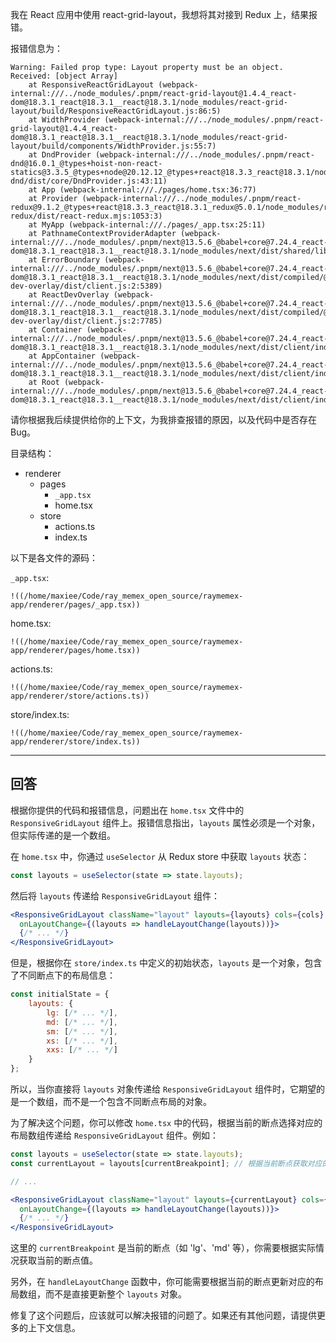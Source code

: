 我在 React 应用中使用 react-grid-layout，我想将其对接到 Redux 上，结果报错。

报错信息为：

```
Warning: Failed prop type: Layout property must be an object. Received: [object Array]
    at ResponsiveReactGridLayout (webpack-internal:///../node_modules/.pnpm/react-grid-layout@1.4.4_react-dom@18.3.1_react@18.3.1__react@18.3.1/node_modules/react-grid-layout/build/ResponsiveReactGridLayout.js:86:5)
    at WidthProvider (webpack-internal:///../node_modules/.pnpm/react-grid-layout@1.4.4_react-dom@18.3.1_react@18.3.1__react@18.3.1/node_modules/react-grid-layout/build/components/WidthProvider.js:55:7)
    at DndProvider (webpack-internal:///../node_modules/.pnpm/react-dnd@16.0.1_@types+hoist-non-react-statics@3.3.5_@types+node@20.12.12_@types+react@18.3.3_react@18.3.1/node_modules/react-dnd/dist/core/DndProvider.js:43:11)
    at App (webpack-internal:///./pages/home.tsx:36:77)
    at Provider (webpack-internal:///../node_modules/.pnpm/react-redux@9.1.2_@types+react@18.3.3_react@18.3.1_redux@5.0.1/node_modules/react-redux/dist/react-redux.mjs:1053:3)
    at MyApp (webpack-internal:///./pages/_app.tsx:25:11)
    at PathnameContextProviderAdapter (webpack-internal:///../node_modules/.pnpm/next@13.5.6_@babel+core@7.24.4_react-dom@18.3.1_react@18.3.1__react@18.3.1/node_modules/next/dist/shared/lib/router/adapters.js:79:11)
    at ErrorBoundary (webpack-internal:///../node_modules/.pnpm/next@13.5.6_@babel+core@7.24.4_react-dom@18.3.1_react@18.3.1__react@18.3.1/node_modules/next/dist/compiled/@next/react-dev-overlay/dist/client.js:2:5389)
    at ReactDevOverlay (webpack-internal:///../node_modules/.pnpm/next@13.5.6_@babel+core@7.24.4_react-dom@18.3.1_react@18.3.1__react@18.3.1/node_modules/next/dist/compiled/@next/react-dev-overlay/dist/client.js:2:7785)
    at Container (webpack-internal:///../node_modules/.pnpm/next@13.5.6_@babel+core@7.24.4_react-dom@18.3.1_react@18.3.1__react@18.3.1/node_modules/next/dist/client/index.js:78:1)
    at AppContainer (webpack-internal:///../node_modules/.pnpm/next@13.5.6_@babel+core@7.24.4_react-dom@18.3.1_react@18.3.1__react@18.3.1/node_modules/next/dist/client/index.js:182:11)
    at Root (webpack-internal:///../node_modules/.pnpm/next@13.5.6_@babel+core@7.24.4_react-dom@18.3.1_react@18.3.1__react@18.3.1/node_modules/next/dist/client/index.js:396:11)
```

请你根据我后续提供给你的上下文，为我排查报错的原因，以及代码中是否存在 Bug。

目录结构：

- renderer
	- pages
		- `_app.tsx`
		- home.tsx
	- store
		- actions.ts
		- index.ts

以下是各文件的源码：

`_app.tsx`:

```
!((/home/maxiee/Code/ray_memex_open_source/raymemex-app/renderer/pages/_app.tsx))
```

home.tsx:

```
!((/home/maxiee/Code/ray_memex_open_source/raymemex-app/renderer/pages/home.tsx))
```

actions.ts:

```
!((/home/maxiee/Code/ray_memex_open_source/raymemex-app/renderer/store/actions.ts))
```

store/index.ts:

```
!((/home/maxiee/Code/ray_memex_open_source/raymemex-app/renderer/store/index.ts))
```

---

## 回答

根据你提供的代码和报错信息，问题出在 `home.tsx` 文件中的 `ResponsiveGridLayout` 组件上。报错信息指出，`layouts` 属性必须是一个对象，但实际传递的是一个数组。

在 `home.tsx` 中，你通过 `useSelector` 从 Redux store 中获取 `layouts` 状态：

```jsx
const layouts = useSelector(state => state.layouts);
```

然后将 `layouts` 传递给 `ResponsiveGridLayout` 组件：

```jsx
<ResponsiveGridLayout className="layout" layouts={layouts} cols={cols} rowHeight={30}
  onLayoutChange={(layouts => handleLayoutChange(layouts))}>
  {/* ... */}
</ResponsiveGridLayout>
```

但是，根据你在 `store/index.ts` 中定义的初始状态，`layouts` 是一个对象，包含了不同断点下的布局信息：

```js
const initialState = {
    layouts: {
        lg: [/* ... */],
        md: [/* ... */],
        sm: [/* ... */],
        xs: [/* ... */],
        xxs: [/* ... */]
    }
};
```

所以，当你直接将 `layouts` 对象传递给 `ResponsiveGridLayout` 组件时，它期望的是一个数组，而不是一个包含不同断点布局的对象。

为了解决这个问题，你可以修改 `home.tsx` 中的代码，根据当前的断点选择对应的布局数组传递给 `ResponsiveGridLayout` 组件。例如：

```jsx
const layouts = useSelector(state => state.layouts);
const currentLayout = layouts[currentBreakpoint]; // 根据当前断点获取对应的布局数组

// ...

<ResponsiveGridLayout className="layout" layouts={currentLayout} cols={cols} rowHeight={30}
  onLayoutChange={(layouts => handleLayoutChange(layouts))}>
  {/* ... */}
</ResponsiveGridLayout>
```

这里的 `currentBreakpoint` 是当前的断点（如 'lg'、'md' 等），你需要根据实际情况获取当前的断点值。

另外，在 `handleLayoutChange` 函数中，你可能需要根据当前的断点更新对应的布局数组，而不是直接更新整个 `layouts` 对象。

修复了这个问题后，应该就可以解决报错的问题了。如果还有其他问题，请提供更多的上下文信息。